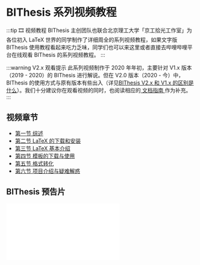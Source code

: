 # BIThesis 系列视频教程

:::tip 🎞 视频教程
BIThesis 主创团队也联合北京理工大学「京工拾光工作室」为各位初入 LaTeX 世界的同学制作了详细周全的系列视频教程，如果文字版 BIThesis 使用教程看起来吃力乏味，同学们也可以来这里或者直接去哔哩哔哩平台在线观看 BIThesis 的系列视频教程。
:::

:::warning V2.x 观看提示
此系列视频制作于 2020 年年初，主要针对 V1.x 版本（2019 - 2020）的 BIThesis 进行解说。但在 V2.0 版本（2020 - 今）中，BIThesis 的使用方式与原有版本有些出入（详见[BIThesis V2.x 和 V1.x 的区别是什么](/Guide/#bithesis-v2-x-和-v1-x-的区别是什么-我应该使用哪个)）。我们十分建议你在观看视频的同时，也阅读相应的[ 文档指南 ](/Guide/)作为补充。
:::

## 视频章节

- [第一节 综述](Episode-1.md)
- [第二节 LaTeX 的下载和安装](Episode-2.md)
- [第三节 LaTeX 基本介绍](Episode-3.md)
- [第四节 模板的下载与使用](Episode-4.md)
- [第五节 格式转化](Episode-5.md)
- [第六节 项目介绍与疑难解惑](Episode-6.md)

## BIThesis 预告片 <Badge text="大误"/>

<div id="embed-video">
  <iframe src="//player.bilibili.com/player.html?aid=925350795&bvid=BV1GT4y1V78d&cid=181709301&page=1&high_quality=1" scrolling="no" border="0" frameborder="no" framespacing="0" allowfullscreen="true" ></iframe>
</div>
